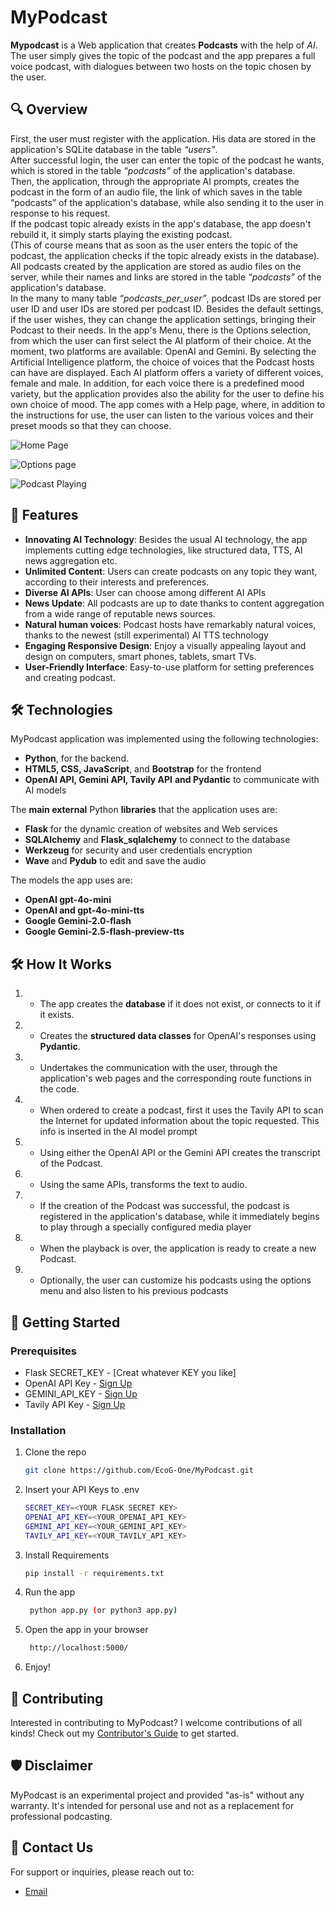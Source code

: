 # MyPodcast
**Mypodcast** is a Web application that creates **Podcasts** with the help of *AI*.  
The user simply gives the topic of the podcast and the app prepares a full voice podcast, with dialogues between two hosts on the topic chosen by the user.  


## 🔍 Overview

First, the user must register with the application. His data are stored in the application's SQLite database in the table *“users”*.  
After successful login, the user can enter the topic of the podcast he wants, which is stored in the table *“podcasts”* of the application's database.  
Then, the application, through the appropriate AI prompts, creates the podcast in the form of an audio file, the link of which saves in the table “podcasts” of the application's database, while also sending it to the user in response to his request.  
If the podcast topic already exists in the app's database, the app doesn't rebuild it, it simply starts playing the existing podcast.  
(This of course means that as soon as the user enters the topic of the podcast, the application checks if the topic already exists in the database).  
All podcasts created by the application are stored as audio files on the server, while their names and links are stored in the table *“podcasts”* of the application's database.  
In the many to many table *“podcasts_per_user”*, podcast IDs are stored per user ID and user IDs are stored per podcast ID.
Besides the default settings, if the user wishes, they can change the application settings, bringing their Podcast to their needs. 
In the app's Menu, there is the Options selection, from which the user can first select the AI platform of their choice. At the moment, two platforms are available: OpenAI and Gemini. 
By selecting the Artificial Intelligence platform, the choice of voices that the Podcast hosts can have are displayed. Each AI platform offers a variety of different voices, female and male. In addition, for each voice there is a predefined mood  variety, but the application provides also the ability for the user to define his own choice of mood. 
The app comes with a Help page, where, in addition to the instructions for use, the user can listen to the various voices and their preset moods so that they can choose.


![Home Page](https://github.com/user-attachments/assets/42da646c-8726-4f8f-8f56-3836673b73bc)

![Options page](https://github.com/user-attachments/assets/900acb86-f41a-4d57-8539-c4437ba8e6df)

![Podcast Playing](https://github.com/user-attachments/assets/088f85f1-9295-4443-96ec-1835e26cdf4d)


## 🌟 Features

- **Innovating AI Technology**: Besides the usual AI technology, the app implements cutting edge technologies, like structured data, TTS, AI news aggregation etc.
- **Unlimited Content**: Users can create podcasts on any topic they want, according to their interests and preferences.
- **Diverse AI APIs**: User can choose among different AI APIs
- **News Update**: All podcasts are up to date thanks to content aggregation from a wide range of reputable news sources.
- **Natural human voices**: Podcast hosts have remarkably natural voices, thanks to the newest (still experimental) AI TTS technology
- **Engaging Responsive Design**: Enjoy a visually appealing layout and design on computers, smart phones, tablets, smart TVs.
- **User-Friendly Interface**: Easy-to-use platform for setting preferences and creating podcast.

## 🛠️ Technologies

MyPodcast application was implemented using the following technologies:
- **Python**, for the backend.
- **HTML5, CSS, JavaScript**, and **Bootstrap** for the frontend
- **OpenAI API, Gemini API, Tavily API** **and Pydantic** to communicate with AI models

The **main external** Python **libraries** that the application uses are:
- **Flask** for the dynamic creation of websites and Web services
- **SQLAlchemy** and **Flask_sqlalchemy** to connect to the database
- **Werkzeug** for security and user credentials encryption
- **Wave** and **Pydub** to edit and save the audio

The models the app uses are:
- **OpenAI gpt-4o-mini**
- **OpenAI and gpt-4o-mini-tts**
- **Google Gemini-2.0-flash**
- **Google Gemini-2.5-flash-preview-tts**


## 🛠️ How It Works

1. * The app creates the **database** if it does not exist, or connects to it if it exists.
2. * Creates the **structured data classes** for OpenAI's responses using **Pydantic**.
3. * Undertakes the communication with the user, through the application's web pages and the corresponding route functions in the code. 
4. * When ordered to create a podcast, first it uses the Tavily API to scan the Internet for updated information about the topic requested. This info is inserted in the AI model prompt
5. * Using either the OpenAI API or the Gemini API creates the transcript of the Podcast. 
6. * Using the same APIs, transforms the text to audio.
7. * If the creation of the Podcast was successful, the podcast is registered in the application's database, while it immediately begins to play through a specially configured media player
8. * When the playback is over, the application is ready to create a new Podcast. 
9. * Optionally, the user can customize his podcasts using the options menu and also listen to his previous podcasts 


## 🚀 Getting Started

### Prerequisites

- Flask SECRET_KEY - [Creat whatever KEY you like]
- OpenAI API Key - [Sign Up](https://platform.openai.com/)
- GEMINI_API_KEY - [Sign Up](https://aistudio.google.com/app/apikey)
- Tavily API Key - [Sign Up](https://tavily.com/)

### Installation

1. Clone the repo
   ```sh
   git clone https://github.com/EcoG-One/MyPodcast.git
    ```
2. Insert your API Keys to .env
   ```sh
   SECRET_KEY=<YOUR FLASK SECRET KEY>
   OPENAI_API_KEY=<YOUR_OPENAI_API_KEY>
   GEMINI_API_KEY=<YOUR_GEMINI_API_KEY>
   TAVILY_API_KEY=<YOUR_TAVILY_API_KEY>
    ```
3. Install Requirements
   ```sh
   pip install -r requirements.txt
   ```
4. Run the app
   ```sh
    python app.py (or python3 app.py)
    ```
5. Open the app in your browser
   ```sh
    http://localhost:5000/
    ```
6. Enjoy!

## 🤝 Contributing

Interested in contributing to MyPodcast? I welcome contributions of all kinds! Check out my [Contributor's Guide](CONTRIBUTING.md) to get started.


## 🛡️ Disclaimer

MyPodcast is an experimental project and provided "as-is" without any warranty. It's intended for personal use and not as a replacement for professional podcasting.

## 📩 Contact Us

For support or inquiries, please reach out to:

- [Email](mailto:ecog@outlook.de)

